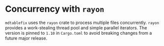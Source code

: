 # Concurrency with `rayon`

`mdtablefix` uses the `rayon` crate to process multiple files concurrently.
`rayon` provides a work-stealing thread pool and simple parallel iterators. The
version is pinned to `1.10` in `Cargo.toml` to avoid breaking changes from a
future major release.
